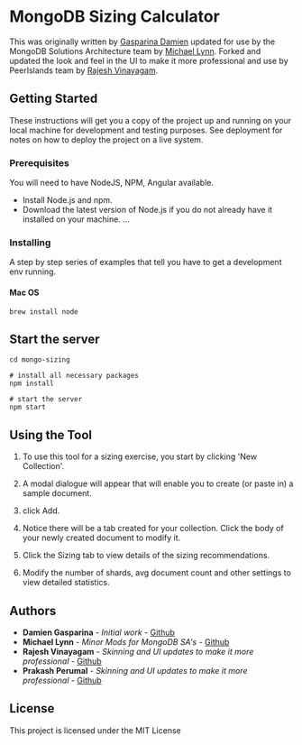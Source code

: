 # MongoDB Sizing Calculator

This was originally written by [Gasparina Damien](http://github.com/dabz/) updated for use by the MongoDB Solutions Architecture team by [Michael Lynn](http://github.com/mrlynn). Forked and updated the look and feel in the UI to make it more professional and use by PeerIslands team by [Rajesh Vinayagam](https://github.com/rajeshvinaygam-lab).

## Getting Started

These instructions will get you a copy of the project up and running on your local machine for development and testing purposes. See deployment for notes on how to deploy the project on a live system.

### Prerequisites

You will need to have NodeJS, NPM, Angular available.

* Install Node.js and npm. 
* Download the latest version of Node.js if you do not already have it installed on your machine. ...

### Installing

A step by step series of examples that tell you have to get a development env running.

#### Mac OS

```
brew install node
```
## Start the server

```
cd mongo-sizing

# install all necessary packages 
npm install

# start the server
npm start
```

## Using the Tool

1. To use this tool for a sizing exercise, you start by clicking 'New Collection'.

1. A modal dialogue will appear that will enable you to create (or paste in) a sample document. 
1. click Add.
2. Notice there will be a tab created for your collection.  Click the body of your newly created document to modify it.  
3. Click the Sizing tab to view details of the sizing recommendations.
4. Modify the number of shards, avg document count and other settings to view detailed statistics.

## Authors

* **Damien Gasparina** - *Initial work* - [Github](https://github.com/DABZ)
* **Michael Lynn** - *Minor Mods for MongoDB SA's* - [Github](https://github.com/mrlynn)
* **Rajesh Vinayagam** - *Skinning and UI updates to make it more professional* - [Github](https://github.com/rajeshvinaygam-lab)
* **Prakash Perumal** - *Skinning and UI updates to make it more professional* - [Github](https://github.com/tienprakash)

## License

This project is licensed under the MIT License
